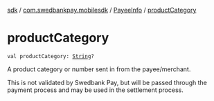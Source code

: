 [sdk](../../index.md) / [com.swedbankpay.mobilesdk](../index.md) / [PayeeInfo](index.md) / [productCategory](./product-category.md)

# productCategory

`val productCategory: `[`String`](https://kotlinlang.org/api/latest/jvm/stdlib/kotlin/-string/index.html)`?`

A product category or number sent in from the payee/merchant.

This is not validated by Swedbank Pay, but will be passed through the payment process and may
be used in the settlement process.

